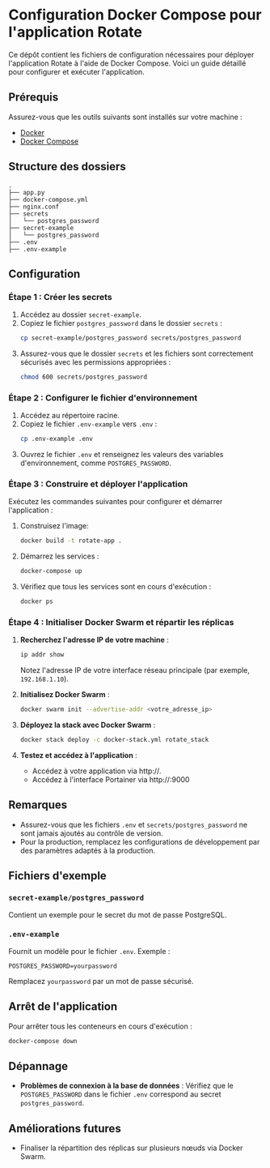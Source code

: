 # Configuration Docker Compose pour l'application Rotate

Ce dépôt contient les fichiers de configuration nécessaires pour déployer l'application Rotate à l'aide de Docker Compose. Voici un guide détaillé pour configurer et exécuter l'application.

## Prérequis

Assurez-vous que les outils suivants sont installés sur votre machine :

- [Docker](https://docs.docker.com/get-docker/)
- [Docker Compose](https://docs.docker.com/compose/install/)

## Structure des dossiers

```plaintext
.
├── app.py
├── docker-compose.yml
├── nginx.conf
├── secrets
│   └── postgres_password
├── secret-example
│   └── postgres_password
├── .env
├── .env-example
```

## Configuration

### Étape 1 : Créer les secrets

1. Accédez au dossier `secret-example`.
2. Copiez le fichier `postgres_password` dans le dossier `secrets` :
   ```bash
   cp secret-example/postgres_password secrets/postgres_password
   ```
3. Assurez-vous que le dossier `secrets` et les fichiers sont correctement sécurisés avec les permissions appropriées :
   ```bash
   chmod 600 secrets/postgres_password
   ```

### Étape 2 : Configurer le fichier d'environnement

1. Accédez au répertoire racine.
2. Copiez le fichier `.env-example` vers `.env` :
   ```bash
   cp .env-example .env
   ```
3. Ouvrez le fichier `.env` et renseignez les valeurs des variables d'environnement, comme `POSTGRES_PASSWORD`.

### Étape 3 : Construire et déployer l'application

Exécutez les commandes suivantes pour configurer et démarrer l'application :

1. Construisez l'image:
   ```bash
   docker build -t rotate-app .
   ```
2. Démarrez les services :
   ```bash
   docker-compose up
   ```
3. Vérifiez que tous les services sont en cours d'exécution :
   ```bash
   docker ps
   ```


### Étape 4 : Initialiser Docker Swarm et répartir les réplicas

1. **Recherchez l'adresse IP de votre machine** :
   ```bash
   ip addr show
   ```
   Notez l'adresse IP de votre interface réseau principale (par exemple, `192.168.1.10`).

2. **Initialisez Docker Swarm** :
   ```bash
   docker swarm init --advertise-addr <votre_adresse_ip>
   ```

3. **Déployez la stack avec Docker Swarm** :
   ```bash
   docker stack deploy -c docker-stack.yml rotate_stack
   ```

6. **Testez et accédez à l'application** :
   - Accédez à votre application via http://<manager-IP>. 
   - Accédez à l'interface Portainer via http://<manager-IP>:9000

## Remarques

- Assurez-vous que les fichiers `.env` et `secrets/postgres_password` ne sont jamais ajoutés au contrôle de version.
- Pour la production, remplacez les configurations de développement par des paramètres adaptés à la production.

## Fichiers d'exemple

### `secret-example/postgres_password`
Contient un exemple pour le secret du mot de passe PostgreSQL.

### `.env-example`
Fournit un modèle pour le fichier `.env`. Exemple :

```plaintext
POSTGRES_PASSWORD=yourpassword
```

Remplacez `yourpassword` par un mot de passe sécurisé.

## Arrêt de l'application

Pour arrêter tous les conteneurs en cours d'exécution :

```bash
docker-compose down
```

## Dépannage

- **Problèmes de connexion à la base de données** :
  Vérifiez que le `POSTGRES_PASSWORD` dans le fichier `.env` correspond au secret `postgres_password`.

## Améliorations futures

- Finaliser la répartition des réplicas sur plusieurs nœuds via Docker Swarm.
